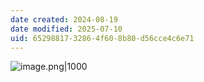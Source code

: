 ```yaml
---
date created: 2024-08-19
date modified: 2025-07-10
uid: 65298817-3286-4f60-8b80-d56cce4c6e71
---
```


![image.png|1000](https://imagehosting4picgo.oss-cn-beijing.aliyuncs.com/imagehosting/fix-dir%2Fpicgo%2Fpicgo-clipboard-images%2F2024%2F08%2F19%2F15-19-16-c3e5c64233b0a06b0d16b35638137ddf-202408191519264-c685e5.png)
